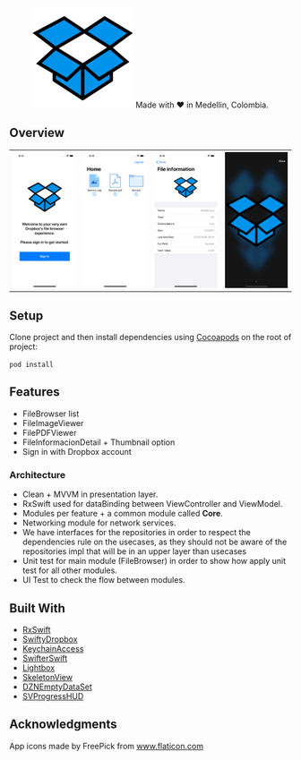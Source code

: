 
<p align="center">
  <img src="Screenshots/appstore.png" width="180"/>
  Made with ❤️ in Medellin, Colombia.
</p>

## Overview

<table>
  <tr>
    <th>
      <img src="Screenshots/signIn.png" width="220"/>
    </th>
    <th>
      <img src="Screenshots/home.png" width="220"/>
    </th>
    <th>
    <img src="Screenshots/fileInformation.png" width="220"/>
    </th>
    <th>
    <img src="Screenshots/imageViewer.png" width="220"/>
    </th>
  </tr>
</table>

## Setup

Clone project and then install dependencies using [Cocoapods](https://github.com/CocoaPods/CocoaPods) on the root of project:

`pod install`

## Features

* FileBrowser list
* FileImageViewer
* FilePDFViewer
* FileInformacionDetail + Thumbnail option
* Sign in with Dropbox account

### Architecture

* Clean + MVVM in presentation layer.
* RxSwift used for dataBinding between ViewController and ViewModel.
* Modules per feature + a common module called **Core**.
* Networking module for network services.
* We have interfaces for the repositories in order to respect the dependencies rule on the usecases,
as they should not be aware of the repositories impl that will be in an upper layer than usecases
* Unit test for main module (FileBrowser) in order to show how apply unit test for all other modules.
* UI Test to check the flow between modules.

## Built With

* [RxSwift](https://github.com/ReactiveX/RxSwift)
* [SwiftyDropbox](https://github.com/dropbox/SwiftyDropbox)
* [KeychainAccess](https://github.com/kishikawakatsumi/KeychainAccess)
* [SwifterSwift](https://github.com/SwifterSwift/SwifterSwift)
* [Lightbox](https://github.com/hyperoslo/Lightbox)
* [SkeletonView](https://github.com/Juanpe/SkeletonView)
* [DZNEmptyDataSet](https://github.com/dzenbot/DZNEmptyDataSet)
* [SVProgressHUD](https://github.com/SVProgressHUD/SVProgressHUD)

## Acknowledgments

App icons made by FreePick from www.flaticon.com